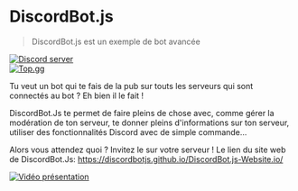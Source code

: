 # DiscordBot.js
> DiscordBot.js est un exemple de bot avancée

<div align="left">
    <a href="https://discord.gg/invite/UqUsr5x"><img src="https://i.imgur.com/WlH9SJ0.png" alt="Discord server" /></a>
</div>
<div align="left">
    <a href="https://top.gg/bot/629968935709835284"><img src="https://i.imgur.com/2x6O4zD.png" alt="Top.gg" /></a>
</div>

Tu veut un bot qui te fais de la pub sur touts les serveurs qui sont connectés au bot ?
Eh bien il le fait !

DiscordBot.Js te permet de faire pleins de chose avec, comme gérer la modération de ton serveur, te donner pleins d'informations sur ton serveur, utiliser des fonctionnalités Discord avec de simple commande...

Alors vous attendez quoi ?
Invitez le sur votre serveur !
Le lien du site web de DiscordBot.Js: https://discordbotjs.github.io/DiscordBot.js-Website.io/

[![Vidéo présentation](https://i.imgur.com/AxJ3nuQ.png)](https://youtu.be/cIFhTOgT4Oc)
